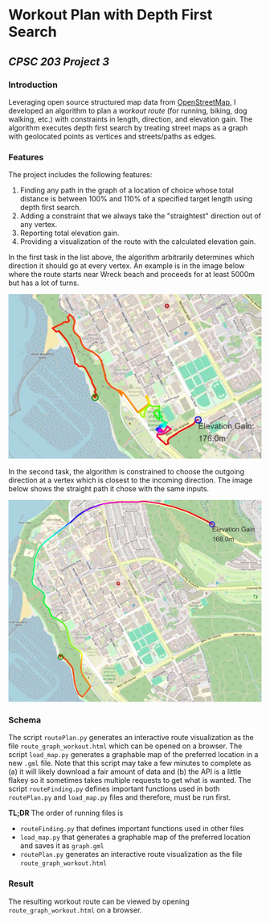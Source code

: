 # Workout Plan with Depth First Search
## *CPSC 203 Project 3*

### Introduction
Leveraging open source structured map data from [OpenStreetMap](https://www.openstreetmap.org/), I developed an algorithm to plan a *workout route* (for running, biking, dog walking, etc.) with constraints in length, direction, and elevation gain. The algorithm executes depth first search by treating street maps as a graph with geolocated points as vertices and streets/paths as edges.

### Features
The project includes the following features:
1. Finding any path in the graph of a location of choice whose total distance is between 100% and 110% of a specified target length using depth first search.
2. Adding a constraint that we always take the "straightest" direction out of any vertex.
3. Reporting total elevation gain.
4. Providing a visualization of the route with the calculated elevation gain.

In the first task in the list above, the algorithm arbitrarily determines which direction it should go at every vertex. An example is in the image below where the route starts near Wreck beach and proceeds for at least 5000m but has a lot of turns.

![A workout route through UBC that makes a lot of turns](./!archive/route_graph_workout_curvy_example.jpg)

In the second task, the algorithm is constrained to choose the outgoing direction at a vertex which is closest to the incoming direction. The image below shows the straight path it chose with the same inputs. 

![A workout route through UBC that avoids turns](./!archive/route_graph_workout_straight_example.jpg)

### Schema
The script `routePlan.py` generates an interactive route visualization as the file `route_graph_workout.html` which can be opened on a browser. The script `load_map.py` generates a graphable map of the preferred location in a new `.gml` file. Note that this script may take a few minutes to complete as (a) it will likely download a fair amount of data and (b) the API is a little flakey so it sometimes takes multiple requests to get what is wanted. The script `routeFinding.py` defines important functions used in both `routePlan.py` and `load_map.py` files and therefore, must be run first.

**TL;DR** The order of running files is
- `routeFinding.py` that defines important functions used in other files
- `load_map.py` that generates a graphable map of the preferred location and saves it as `graph.gml`
- `routePlan.py` generates an interactive route visualization as the file `route_graph_workout.html`

### Result
The resulting workout route can be viewed by opening `route_graph_workout.html` on a browser.